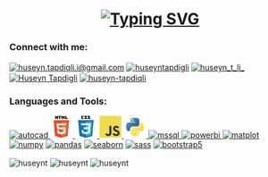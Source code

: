 <h1 align="center"><a href="https://git.io/typing-svg"><img src="https://readme-typing-svg.herokuapp.com?font=Sixtyfour&size=17&pause=1000&color=f3d700&center=true&vCenter=true&multiline=true&random=false&width=435&lines=Hi+%F0%9F%91%8B%2C+I'm+Huseyn+Tapdigli" alt="Typing SVG" /></a></h1>

<h3 align="left">Connect with me:</h3>
<p align="left">
<a href="mailto:huseyn.tapdiqli.i@gmail.com" target="blank"><img align="center"
src="https://upload.wikimedia.org/wikipedia/commons/8/8c/Gmail_Icon_%282013-2020%29.svg"
alt="huseyn.tapdiqli.i@gmail.com" height="30" width="40" /></a>
<a href="https://www.facebook.com/huseyntapdigli/" target="blank"><img align="center"
src="https://raw.githubusercontent.com/rahuldkjain/github-profile-readme-generator/master/src/images/icons/Social/facebook.svg"
alt="huseyntapdigli" height="30" width="40" /></a>
<a href="https://instagram.com/huseyn_t_li_" target="blank"><img align="center"
src="https://raw.githubusercontent.com/rahuldkjain/github-profile-readme-generator/master/src/images/icons/Social/instagram.svg"
alt="huseyn_t_li_" height="30" width="40" /></a>
<a href="https://discord.gg/Huseyn Tapdigli#9261" target="blank"><img align="center"
src="https://raw.githubusercontent.com/rahuldkjain/github-profile-readme-generator/master/src/images/icons/Social/discord.svg"
alt="Huseyn Tapdigli" height="40" width="40" /></a>
<a href="https://www.linkedin.com/in/huseyn-tapdiqli/" target="blank"><img align="center"
src="https://raw.githubusercontent.com/rahuldkjain/github-profile-readme-generator/master/src/images/icons/Social/linked-in-alt.svg"
alt="huseyn-tapdiqli" height="30" width="40" /></a>
</p>

<h3 align="left">Languages and Tools:</h3>
<p align="left">
<a href="https://www.coursera.org/account/accomplishments/verify/BMJ9ZVCLBAC4?utm_source%3Dandroid%26utm_medium%3Dcertificate%26utm_content%3Dcert_image%26utm_campaign%3Dsharing_cta%26utm_product%3Dcourse" target="_blank"> <img src="https://static.wikia.nocookie.net/logopedia/images/6/69/AutoCAD_2017_lockup_OL_stacked_no_year.png" alt="autocad" width="90" height="30" /> </a>
<a href="https://www.w3.org/html/" target="_blank"> <img src="https://raw.githubusercontent.com/devicons/devicon/master/icons/html5/html5-original-wordmark.svg" alt="html5" width="40" height="40" /> </a>
<a href="https://www.w3schools.com/css/" target="_blank"> <img src="https://raw.githubusercontent.com/devicons/devicon/master/icons/css3/css3-original-wordmark.svg" alt="css3" width="40" height="40" /> </a>
<a href="https://developer.mozilla.org/en-US/docs/Web/JavaScript" target="_blank"> <img src="https://raw.githubusercontent.com/devicons/devicon/master/icons/javascript/javascript-original.svg" alt="javascript" width="40" height="40" /> </a>
<a href="https://www.python.org" target="_blank"> <img src="https://raw.githubusercontent.com/devicons/devicon/master/icons/python/python-original.svg" alt="python" width="40" height="40" /> </a>
<a href="https://www.microsoft.com/en-us/sql-server/sql-server-downloads" target="_blank"> <img src="https://www.svgrepo.com/show/303229/microsoft-sql-server-logo.svg" alt="mssql" width="43" height="43" /> </a>
<a href="https://www.microsoft.com/en-us/power-platform/products/power-bi/" target="_blank"> <img src="https://seekvectorlogo.com/wp-content/uploads/2022/02/power-bi-vector-logo-2022.png" alt="powerbi" width="83" height="43" /> </a>
<a href="https://matplotlib.org/" target="_blank"> <img src="https://matplotlib.org/stable/_static/logo2.svg" alt="matplot" width="83" height="43" /></a>
<a href="https://numpy.org/" target="_blank"> <img src="https://upload.wikimedia.org/wikipedia/commons/thumb/3/31/NumPy_logo_2020.svg/1280px-NumPy_logo_2020.svg.png" alt="numpy" width="83" height="43" /></a>
<a href="https://pandas.pydata.org/" target="_blank"> <img src="https://upload.wikimedia.org/wikipedia/commons/thumb/e/ed/Pandas_logo.svg/512px-Pandas_logo.svg.png?20200209204934" alt="pandas" width="83" height="43" /></a>
<a href="https://seaborn.pydata.org/" target="_blank"> <img src="https://seaborn.pydata.org/_static/logo-wide-lightbg.svg" alt="seaborn" width="83" height="43" /></a>
<a href="https://sass-lang.com/" target="_blank"> <img src="https://sass-lang.com/assets/img/logos/logo.svg" alt="sass" width="83" height="43" /></a>
<a href="https://getbootstrap.com/docs/5.0/getting-started/introduction/" target="_blank"><img src="https://upload.wikimedia.org/wikipedia/commons/thumb/b/b2/Bootstrap_logo.svg/1200px-Bootstrap_logo.svg.png" alt="bootstrap5" width="40" height="37" /></a>
</p>

<p>
  <img align="center" style="width:400px" src="https://github-readme-stats.vercel.app/api?username=huseynt&show_icons=true&locale=en&theme=merko" alt="huseynt" />
  <img align="center" style="width:400px; height:200px" src="https://github-readme-stats.vercel.app/api/top-langs?username=huseynt&show_icons=true&locale=en&layout=compact&theme=merko" alt="huseynt" />
  <img align="center" src="https://github-readme-streak-stats.herokuapp.com/?user=huseynt&locale=en&theme=merko" alt="huseynt" />
</p>
